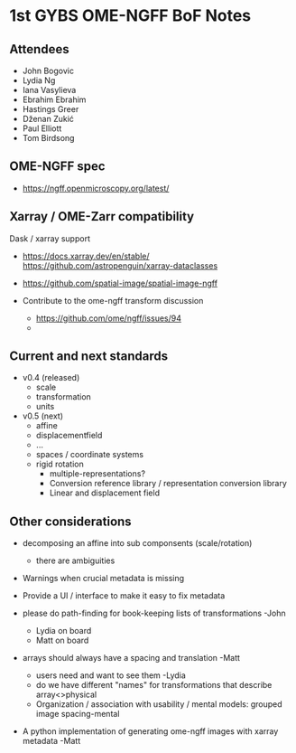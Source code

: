 # 1st GYBS OME-NGFF BoF Notes

## Attendees

- John Bogovic
- Lydia Ng
- Iana Vasylieva
- Ebrahim Ebrahim
- Hastings Greer
- Dženan Zukić
- Paul Elliott
- Tom Birdsong
 
## OME-NGFF spec

- https://ngff.openmicroscopy.org/latest/

## Xarray / OME-Zarr compatibility

Dask / xarray support

- https://docs.xarray.dev/en/stable/
https://github.com/astropenguin/xarray-dataclasses
- https://github.com/spatial-image/spatial-image-ngff

- Contribute to the ome-ngff transform discussion
  - https://github.com/ome/ngff/issues/94 
  - 
  

## Current and next standards

- v0.4 (released)
    - scale
    - transformation
    - units
- v0.5 (next)
    - affine
    - displacementfield
    - ...
    - spaces / coordinate systems
    - rigid rotation
        - multiple-representations?
        - Conversion reference library / representation conversion library
        - Linear and displacement field


## Other considerations

* decomposing an affine into sub componsents (scale/rotation)
  * there are ambiguities
* Warnings when crucial metadata is missing
* Provide a UI / interface to make it easy to fix metadata

* please do path-finding for book-keeping lists of transformations -John
  *  Lydia on board
  *  Matt on board
* arrays should always have a spacing and translation -Matt
  * users need and want to see them -Lydia
  * do we have different "names" for transformations that describe array<>physical
  * Organization / association with usability / mental models: grouped image spacing-mental
* A python implementation of generating ome-ngff images with xarray metadata -Matt